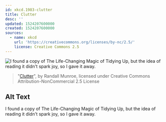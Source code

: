 ```yaml
---
id: xkcd.1983-clutter
title: Clutter
desc: ''
updated: 1524207600000
created: 1524207600000
sources:
  - name: xkcd
    url: 'https://creativecommons.org/licenses/by-nc/2.5/'
    license: Creative Commons 2.5
---
```

![I found a copy of The Life-Changing Magic of Tidying Up, but the idea of reading it didn't spark joy, so I gave it away.](https://imgs.xkcd.com/comics/clutter.png)
> "[Clutter](https://xkcd.com/1983/)", by Randall Munroe, licensed under Creative Commons Attribution-NonCommercial 2.5 License

## Alt Text
I found a copy of The Life-Changing Magic of Tidying Up, but the idea of reading it didn't spark joy, so I gave it away.
